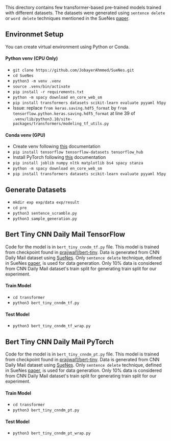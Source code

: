 This directory contains few transformer-based pre-trained models trained with different datasets.
The datasets were generated using `sentence delete` or `word delete` techniques
mentioned in the SueNes [paper](https://aclanthology.org/2022.naacl-main.175/).

## Environmet Setup
You can create virtual environment using Python or Conda.

#### Python venv (CPU Only)
- `git clone https://github.com/JobayerAhmmed/SueNes.git`
- `cd SueNes`
- `python3 -m venv .venv`
- `source .venv/bin/activate`
- `pip install -r requirements.txt`
- `python -m spacy download en_core_web_sm`
- `pip install transformers datasets scikit-learn evaluate pyyaml h5py`
- Issue: replace `from keras.saving.hdf5_format` by `from tensorflow.python.keras.saving.hdf5_format` 
    at line 39 of `.venv/lib/python3.10/site-packages/transformers/modeling_tf_utils.py`

#### Conda venv (GPU)
- Create venv following [this](https://www.tensorflow.org/install/pip#linux) documentation
- `pip install tensorflow tensorflow-datasets tensorflow_hub`
- Install PyTorch following [this](https://pytorch.org/get-started/locally/) documentation
- `pip install joblib numpy nltk matplotlib bs4 spacy stanza`
- `python -m spacy download en_core_web_sm`
- `pip install transformers datasets scikit-learn evaluate pyyaml h5py`

## Generate Datasets
- `mkdir exp exp/data exp/result`
- `cd pre`
- `python3 sentence_scramble.py`
- `python3 sample_generation.py`

## Bert Tiny CNN Daily Mail TensorFlow
Code for the model is in `bert_tiny_cnndm_tf.py` file.
This model is trained from checkpoint found in 
[prajjwal1/bert-tiny](https://huggingface.co/prajjwal1/bert-tiny). 
Data is generated from CNN Daily Mail dataset using 
[SueNes](https://github.com/forrestbao/SueNes).
Only `sentence delete` technique, defined in 
SueNes [paper](https://aclanthology.org/2022.naacl-main.175/),
is used for data generation.
Only 10% data is considered from CNN Daily Mail dataset's train split
for generating train split for our experiment.

#### Train Model
- `cd transformer`
- `python3 bert_tiny_cnndm_tf.py`

#### Test Model
- `python3 bert_tiny_cnndm_tf_wrap.py`

## Bert Tiny CNN Daily Mail PyTorch
Code for the model is in `bert_tiny_cnndm_pt.py` file.
This model is trained from checkpoint found in 
[prajjwal1/bert-tiny](https://huggingface.co/prajjwal1/bert-tiny). 
Data is generated from CNN Daily Mail dataset using 
[SueNes](https://github.com/forrestbao/SueNes).
Only `sentence delete` technique, defined in 
SueNes [paper](https://aclanthology.org/2022.naacl-main.175/),
is used for data generation.
Only 10% data is considered from CNN Daily Mail dataset's train split
for generating train split for our experiment.

#### Train Model
- `cd transformer`
- `python3 bert_tiny_cnndm_pt.py`

#### Test Model
- `python3 bert_tiny_cnndm_pt_wrap.py`

